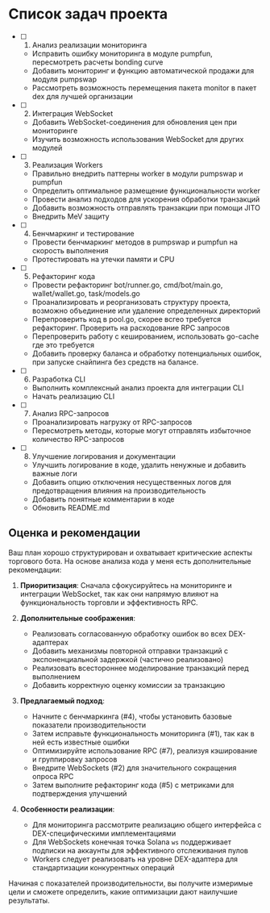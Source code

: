# Список задач проекта

- [ ] 1. Анализ реализации мониторинга
    - Исправить ошибку мониторинга в модуле pumpfun, пересмотреть расчеты bonding curve
    - Добавить мониторинг и функцию автоматической продажи для модуля pumpswap
    - Рассмотреть возможность перемещения пакета monitor в пакет dex для лучшей организации

- [ ] 2. Интеграция WebSocket
    - Добавить WebSocket-соединения для обновления цен при мониторинге
    - Изучить возможность использования WebSocket для других модулей

- [ ] 3. Реализация Workers
    - Правильно внедрить паттерны worker в модули pumpswap и pumpfun
    - Определить оптимальное размещение функциональности worker
    - Провести анализ подходов для ускорения обработки транзакций
    - Добавить возможность отправлять транзакции при помощи JITO
    - Внедрить MeV защиту 

- [ ] 4. Бенчмаркинг и тестирование
    - Провести бенчмаркинг методов в pumpswap и pumpfun на скорость выполнения
    - Протестировать на утечки памяти и CPU

- [ ] 5. Рефакторинг кода
    - Провести рефакторинг bot/runner.go, cmd/bot/main.go, wallet/wallet.go, task/models.go
    - Проанализировать и реорганизовать структуру проекта, возможно объединение или удаление определенных директорий
    - Перепроверить код в pool.go, скорее всгео требуется рефакторинг. Проверить на расходование RPC запросов
    - Перепроверить работу с кешированием, использовать go-cache где это требуется
    - Добавить проверку баланса и обработку потенциальных ошибок, при запуске снайпинга без средств на балансе. 

- [ ] 6. Разработка CLI
    - Выполнить комплексный анализ проекта для интеграции CLI
    - Начать реализацию CLI

- [ ] 7. Анализ RPC-запросов
    - Проанализировать нагрузку от RPC-запросов
    - Пересмотреть методы, которые могут отправлять избыточное количество RPC-запросов

- [ ] 8. Улучшение логирования и документации
    - Улучшить логирование в коде, удалить ненужные и добавить важные логи
    - Добавить опцию отключения несущественных логов для предотвращения влияния на производительность
    - Добавить понятные комментарии в коде
    - Обновить README.md

## Оценка и рекомендации

Ваш план хорошо структурирован и охватывает критические аспекты торгового бота. На основе анализа кода у меня есть дополнительные рекомендации:

1. **Приоритизация**: Сначала сфокусируйтесь на мониторинге и интеграции WebSocket, так как они напрямую влияют на функциональность торговли и эффективность RPC.

2. **Дополнительные соображения**:
    - Реализовать согласованную обработку ошибок во всех DEX-адаптерах
    - Добавить механизмы повторной отправки транзакций с экспоненциальной задержкой (частично реализовано)
    - Реализовать всестороннее моделирование транзакций перед выполнением
    - Добавить корректную оценку комиссии за транзакцию

3. **Предлагаемый подход**:
    - Начните с бенчмаркинга (#4), чтобы установить базовые показатели производительности
    - Затем исправьте функциональность мониторинга (#1), так как в ней есть известные ошибки
    - Оптимизируйте использование RPC (#7), реализуя кэширование и группировку запросов
    - Внедрите WebSockets (#2) для значительного сокращения опроса RPC
    - Затем выполните рефакторинг кода (#5) с метриками для подтверждения улучшений

4. **Особенности реализации**:
    - Для мониторинга рассмотрите реализацию общего интерфейса с DEX-специфическими имплементациями
    - Для WebSockets конечная точка Solana `ws` поддерживает подписки на аккаунты для эффективного отслеживания пулов
    - Workers следует реализовать на уровне DEX-адаптера для стандартизации конкурентных операций

Начиная с показателей производительности, вы получите измеримые цели и сможете определить, какие оптимизации дают наилучшие результаты.